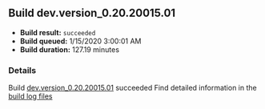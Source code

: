 ## Build dev.version_0.20.20015.01
- **Build result:** `succeeded`
- **Build queued:** 1/15/2020 3:00:01 AM
- **Build duration:** 127.19 minutes
### Details
Build [dev.version_0.20.20015.01](https://winappstudio.visualstudio.com/web/build.aspx?pcguid=a4ef43be-68ce-4195-a619-079b4d9834c2&builduri=vstfs%3a%2f%2f%2fBuild%2fBuild%2f32536) succeeded
Find detailed information in the [build log files]()
